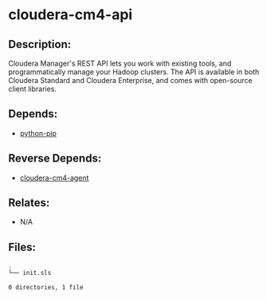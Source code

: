 # cloudera-cm4-api

## Description:

Cloudera Manager's REST API lets you work with existing tools, and
programmatically manage your Hadoop clusters. The API is available in both
Cloudera Standard and Cloudera Enterprise, and comes with open-source client
libraries.

## Depends:

  -  [python-pip](salt/python-pip)

## Reverse Depends:

  -  [cloudera-cm4-agent](salt/cloudera-cm4-agent)

## Relates:

  -  N/A

## Files:

```bash
.
└── init.sls

0 directories, 1 file
```
